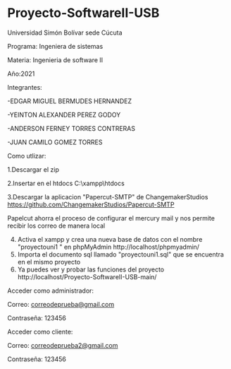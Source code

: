 # Proyecto-SoftwareII-USB
Universidad Simón Bolívar sede Cúcuta

Programa: Ingeniera de sistemas

Materia: Ingenieria de software II

Año:2021


Integrantes: 

-EDGAR MIGUEL BERMUDES HERNANDEZ

-YEINTON ALEXANDER PEREZ GODOY

-ANDERSON FERNEY TORRES CONTRERAS

-JUAN CAMILO GOMEZ TORRES

Como utlizar: 

1.Descargar el zip 


2.Insertar en el htdocs C:\xampp\htdocs


3.Descargar la aplicacion "Papercut-SMTP" de ChangemakerStudios
https://github.com/ChangemakerStudios/Papercut-SMTP

Papelcut ahorra el proceso de configurar el mercury mail 
y nos permite recibir los correo de manera local

4. Activa el xampp y crea una nueva base de datos con el nombre "proyectouni1 " en phpMyAdmin http://localhost/phpmyadmin/
5. Importa el documento sql llamado "proyectouni1.sql" que se encuentra en el mismo proyecto 
6. Ya puedes ver y probar las funciones del proyecto http://localhost/Proyecto-SoftwareII-USB-main/


Acceder como administrador:

Correo: correodeprueba@gmail.com

Contraseña: 123456     

Acceder como cliente:

Correo: correodeprueba2@gmail.com

Contraseña: 123456
